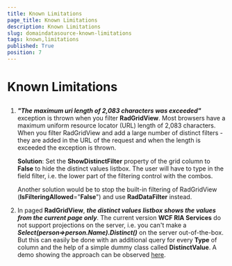 ```yaml
---
title: Known Limitations
page_title: Known Limitations
description: Known Limitations
slug: domaindatasource-known-limitations
tags: known,limitations
published: True
position: 7
---
```


# Known Limitations



## 

1. ___"The maximum uri length of 2,083 characters was exceeded"___ exception is thrown when you filter __RadGridView__. 
Most browsers have a maximum uniform resource locator (URL) length of 2,083 characters. When you filter RadGridView and add a large number of distinct filters - they are added in the URL of the request and when the length is exceeded the exception is thrown.

	__Solution__: Set the __ShowDistinctFilter__ property of the grid column to __False__ to hide the distinct values listbox. The user will have to type in the field filter, i.e. the lower part of the filtering control with the combos.

	Another solution would be to stop the built-in filtering of RadGridView (__IsFilteringAllowed__="__False__") and use __RadDataFilter__ instead.



2. In paged __RadGridView__, ___the distinct values listbox shows the values from the current page only___.
The current version __WCF RIA Services__ do not support projections on the server, i.e. you can't make a ___Select(person=>person.Name).Distinct()___ on the server out-of-the-box. But this can easily be done with an additional query for every __Type__ of column and the help of a simple dummy class called __DistinctValue__. A demo showing the approach can be observed [here](https://demos.telerik.com/silverlight/#DomainDataSource/DistinctValues).

